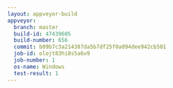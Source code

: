 ```yaml
---
layout: appveyor-build
appveyor:
  branch: master
  build-id: 47439605
  build-number: 656
  commit: b09b7c3a214387da5b7df25f0a094dee942cb501
  job-id: olojt83hi8s5a6v9
  job-number: 1
  os-name: Windows
  test-result: 1
---
```

